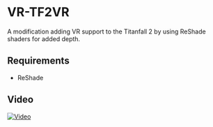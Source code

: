 # VR-TF2VR
 A modification adding VR support to the Titanfall 2 by using ReShade shaders for added depth.

## Requirements

- ReShade

## Video

[![Video](http://i3.ytimg.com/vi/IdH_hUEPexo/hqdefault.jpg)](https://youtu.be/IdH_hUEPexo)
